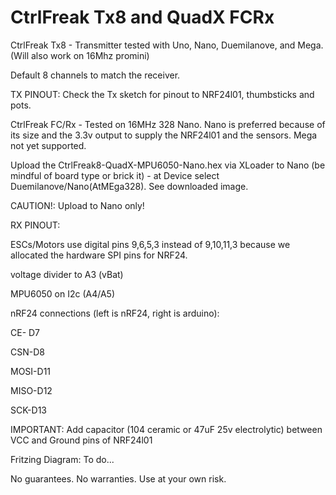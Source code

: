 # CtrlFreak Tx8 and QuadX FCRx
CtrlFreak Tx8 - Transmitter tested with Uno, Nano, Duemilanove, and Mega.  (Will also work on 16Mhz promini)

Default 8 channels to match the receiver. 

TX PINOUT: Check the Tx sketch for pinout to NRF24l01, thumbsticks and pots.



CtrlFreak FC/Rx -  Tested on 16MHz 328 Nano.  Nano is preferred because of its size and the 3.3v output to supply the NRF24l01 and the sensors. Mega not yet supported.

Upload the CtrlFreak8-QuadX-MPU6050-Nano.hex via XLoader to Nano (be mindful of board type or brick it) - at Device select Duemilanove/Nano(AtMEga328). See downloaded image.

CAUTION!:  Upload to Nano only! 

RX PINOUT: 

ESCs/Motors use digital pins 9,6,5,3 instead of 9,10,11,3 because we allocated the hardware SPI pins for NRF24.

voltage divider to A3 (vBat)

MPU6050 on I2c (A4/A5)

nRF24 connections (left is nRF24, right is arduino):

CE- D7

CSN-D8

MOSI-D11

MISO-D12

SCK-D13

IMPORTANT: Add capacitor (104 ceramic or 47uF 25v electrolytic) between VCC and Ground pins of NRF24l01


Fritzing Diagram:  To do...

No guarantees.  No warranties.  Use at your own risk.
